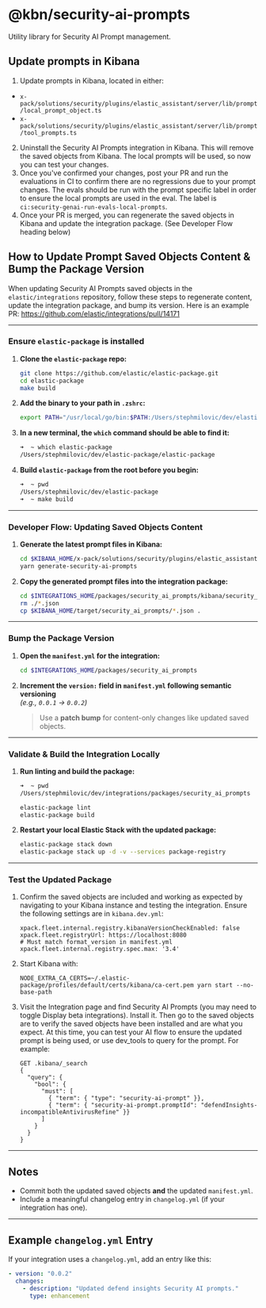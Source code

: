 # @kbn/security-ai-prompts

Utility library for Security AI Prompt management.

## Update prompts in Kibana

1. Update prompts in Kibana, located in either:
  - `x-pack/solutions/security/plugins/elastic_assistant/server/lib/prompt/local_prompt_object.ts`
  - `x-pack/solutions/security/plugins/elastic_assistant/server/lib/prompt/tool_prompts.ts`

2. Uninstall the Security AI Prompts integration in Kibana. This will remove the saved objects from Kibana. The local prompts will be used, so now you can test your changes.
3. Once you've confirmed your changes, post your PR and run the evaluations in CI to confirm there are no regressions due to your prompt changes. The evals should be run with the prompt specific label in order to ensure the local prompts are used in the eval. The label is `ci:security-genai-run-evals-local-prompts`.
4. Once your PR is merged, you can regenerate the saved objects in Kibana and update the integration package. (See Developer Flow heading below)

## How to Update Prompt Saved Objects Content & Bump the Package Version

When updating Security AI Prompts saved objects in the `elastic/integrations` repository, follow these steps to regenerate content, update the integration package, and bump its version. Here is an example PR: https://github.com/elastic/integrations/pull/14171

---

### Ensure `elastic-package` is installed

1. **Clone the `elastic-package` repo:**

   ```bash
   git clone https://github.com/elastic/elastic-package.git
   cd elastic-package
   make build
   ```

2. **Add the binary to your path in `.zshrc`:**

   ```bash
   export PATH="/usr/local/go/bin:$PATH:/Users/stephmilovic/dev/elastic-package"
   ```

3. **In a new terminal, the `which` command should be able to find it:**

   ```bash
   ➜  ~ which elastic-package
   /Users/stephmilovic/dev/elastic-package/elastic-package
   ```

4. **Build `elastic-package` from the root before you begin:**

   ```bash
   ➜  ~ pwd
   /Users/stephmilovic/dev/elastic-package
   ➜  ~ make build
   ```
   
---

### Developer Flow: Updating Saved Objects Content

1. **Generate the latest prompt files in Kibana:**

   ```bash
   cd $KIBANA_HOME/x-pack/solutions/security/plugins/elastic_assistant
   yarn generate-security-ai-prompts
   ```

2. **Copy the generated prompt files into the integration package:**

   ```bash
   cd $INTEGRATIONS_HOME/packages/security_ai_prompts/kibana/security_ai_prompt
   rm ./*.json
   cp $KIBANA_HOME/target/security_ai_prompts/*.json .
   ```

---

### Bump the Package Version

1. **Open the `manifest.yml` for the integration:**

   ```bash
   cd $INTEGRATIONS_HOME/packages/security_ai_prompts
   ```

2. **Increment the `version:` field in `manifest.yml` following semantic versioning**  
   _(e.g., `0.0.1` → `0.0.2`)_

   > Use a **patch bump** for content-only changes like updated saved objects.

---

### Validate & Build the Integration Locally

1. **Run linting and build the package:**

   ```bash
   ➜  ~ pwd 
   /Users/stephmilovic/dev/integrations/packages/security_ai_prompts
   
   elastic-package lint
   elastic-package build
   ```

2. **Restart your local Elastic Stack with the updated package:**

   ```bash
   elastic-package stack down
   elastic-package stack up -d -v --services package-registry
   ```

---

### Test the Updated Package

1. Confirm the saved objects are included and working as expected by navigating to your Kibana instance and testing the integration. Ensure the following settings are in `kibana.dev.yml`:
   ```
   xpack.fleet.internal.registry.kibanaVersionCheckEnabled: false
   xpack.fleet.registryUrl: https://localhost:8080
   # Must match format_version in manifest.yml
   xpack.fleet.internal.registry.spec.max: '3.4'
   ```

2. Start Kibana with:
   ```
   NODE_EXTRA_CA_CERTS=~/.elastic-package/profiles/default/certs/kibana/ca-cert.pem yarn start --no-base-path
   ```

3. Visit the Integration page and find Security AI Prompts (you may need to toggle Display beta integrations). Install it. Then go to the saved objects are to verify the saved objects have been installed and are what you expect. At this time, you can test your AI flow to ensure the updated prompt is being used, or use dev_tools to query for the prompt. For example:
   ```
   GET .kibana/_search
   {
     "query": {
       "bool": {
         "must": [
           { "term": { "type": "security-ai-prompt" }},
           { "term": { "security-ai-prompt.promptId": "defendInsights-incompatibleAntivirusRefine" }}
         ]
       }
     }
   }
   ```

---

##  Notes

- Commit both the updated saved objects **and** the updated `manifest.yml`.
- Include a meaningful changelog entry in `changelog.yml` (if your integration has one).

---

## Example `changelog.yml` Entry

If your integration uses a `changelog.yml`, add an entry like this:

```yaml
- version: "0.0.2"
  changes:
    - description: "Updated defend insights Security AI prompts."
      type: enhancement
```

